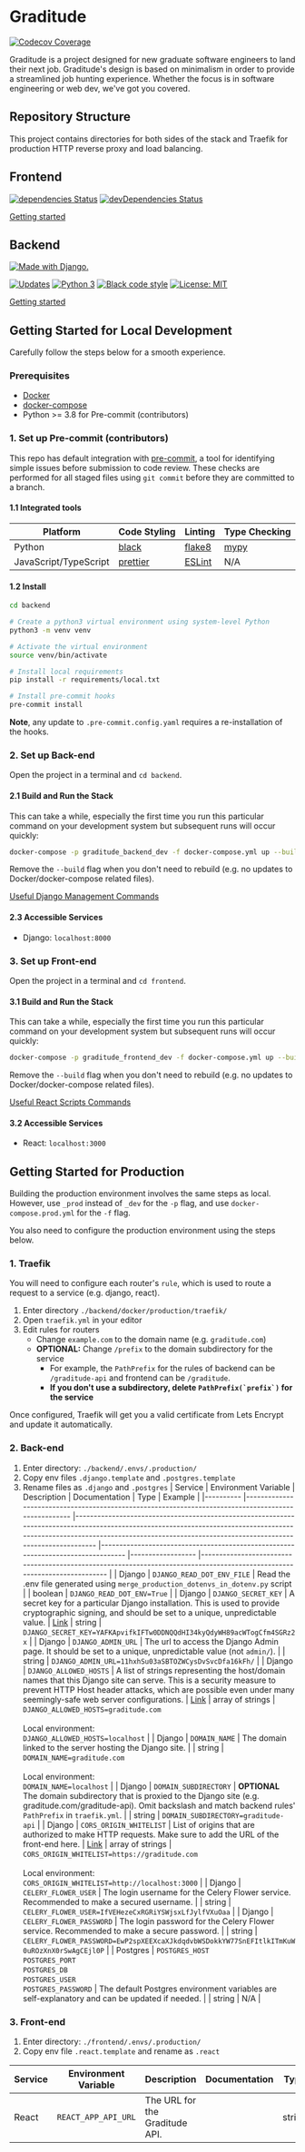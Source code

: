 # Graditude

[![Codecov Coverage](https://codecov.io/gh/tomvothecoder/graditude/branch/master/graph/badge.svg)](https://codecov.io/gh/tomvothecoder/graditude)

Graditude is a project designed for new graduate software engineers to land their next job. Graditude's design is based on minimalism in order to provide a streamlined job hunting experience. Whether the focus is in software engineering or web dev, we've got you covered.

## Repository Structure

This project contains directories for both sides of the stack and Traefik for production HTTP reverse proxy and load balancing.

## Frontend

[![dependencies Status](https://david-dm.org/tomvothecoder/graditude/status.svg?path=frontend)](https://david-dm.org/tomvothecoder/graditude?path=frontend)
[![devDependencies Status](https://david-dm.org/tomvothecoder/graditude/dev-status.svg?path=frontend)](https://david-dm.org/tomvothecoder/graditude?path=frontend&type=dev)

[Getting started](frontend/README.md)

## Backend

[![Made with Django.](https://www.djangoproject.com/m/img/badges/djangomade124x25.gif)](http://www.djangoproject.com)

[![Updates](https://pyup.io/repos/github/tomvothecoder/graditude/shield.svg)](https://pyup.io/repos/github/tomvothecoder/graditude/)
[![Python 3](https://pyup.io/repos/github/tomvothecoder/graditude/python-3-shield.svg)](https://pyup.io/repos/github/tomvothecoder/graditude/)
[![Black code style](https://img.shields.io/badge/code%20style-black-000000.svg)](https://github.com/ambv/black)
[![License: MIT](https://img.shields.io/badge/License-MIT-yellow.svg)](https://opensource.org/licenses/MIT)

[Getting started](backend/README.md)

## Getting Started for Local Development

Carefully follow the steps below for a smooth experience.

### Prerequisites

- [Docker](https://docs.docker.com/get-docker/)
- [docker-compose](https://docs.docker.com/compose/install/)
- Python >= 3.8 for Pre-commit (contributors)

### 1. Set up Pre-commit (contributors)

This repo has default integration with [pre-commit](https://pre-commit.com/), a tool for identifying simple issues before submission to code review. These checks are performed for all staged files using `git commit` before they are committed to a branch.

#### 1.1 Integrated tools

| Platform              | Code Styling                                     | Linting                                          | Type Checking                 |
| --------------------- | ------------------------------------------------ | ------------------------------------------------ | ----------------------------- |
| Python                | [black](https://black.readthedocs.io/en/stable/) | [flake8](https://github.com/PyCQA/flake8#flake8) | [mypy](http://mypy-lang.org/) |
| JavaScript/TypeScript | [prettier](https://prettier.io/)                 | [ESLint](https://eslint.org/)                    | N/A                           |

#### 1.2 Install

```bash
cd backend

# Create a python3 virtual environment using system-level Python
python3 -m venv venv

# Activate the virtual environment
source venv/bin/activate

# Install local requirements
pip install -r requirements/local.txt

# Install pre-commit hooks
pre-commit install
```

**Note**, any update to `.pre-commit.config.yaml` requires a re-installation of the hooks.

### 2. Set up Back-end

Open the project in a terminal and `cd backend`.

#### 2.1 Build and Run the Stack

This can take a while, especially the first time you run this particular command on your development system but subsequent runs will occur quickly:

```bash
docker-compose -p graditude_backend_dev -f docker-compose.yml up --build
```

Remove the `--build` flag when you don't need to rebuild (e.g. no updates to Docker/docker-compose related files).

[Useful Django Management Commands](backend/README.md)

#### 2.3 Accessible Services

- Django: `localhost:8000`

### 3. Set up Front-end

Open the project in a terminal and `cd frontend`.

#### 3.1 Build and Run the Stack

This can take a while, especially the first time you run this particular command on your development system but subsequent runs will occur quickly:

```bash
docker-compose -p graditude_frontend_dev -f docker-compose.yml up --build
```

Remove the `--build` flag when you don't need to rebuild (e.g. no updates to Docker/docker-compose related files).

[Useful React Scripts Commands](frontend/README.md)

#### 3.2 Accessible Services

- React: `localhost:3000`

## Getting Started for Production

Building the production environment involves the same steps as local. However, use `_prod` instead of `_dev` for the `-p` flag, and use `docker-compose.prod.yml` for the `-f` flag.

You also need to configure the production environment using the steps below.

### 1. Traefik

You will need to configure each router's `rule`, which is used to route a request to a service (e.g. django, react).

1. Enter directory `./backend/docker/production/traefik/`
2. Open `traefik.yml` in your editor
3. Edit rules for routers
   - Change `example.com` to the domain name (e.g. `graditude.com`)
   - **OPTIONAL:** Change `/prefix` to the domain subdirectory for the service
     - For example, the `PathPrefix` for the rules of backend can be `/graditude-api` and frontend can be `/graditude`.
     - **If you don't use a subdirectory, delete `` PathPrefix(`prefix`) `` for the service**

Once configured, Traefik will get you a valid certificate from Lets Encrypt and update it automatically.

### 2. Back-end

1. Enter directory: `./backend/.envs/.production/`
2. Copy env files `.django.template` and `.postgres.template`
3. Rename files as `.django` and `.postgres`
   | Service | Environment Variable | Description | Documentation | Type | Example |
   |---------- |---------------------------------------------------------------------------------------------------- |------------------------------------------------------------------------------------------------------------------------------------------------------------------------------------------------------------------------------------ |--------------------------------------------------------------------------------- |------------------ |-------------------------------------------------------------------------------------------------------------------------- |
   | Django | `DJANGO_READ_DOT_ENV_FILE` | Read the .env file generated using `merge_production_dotenvs_in_dotenv.py` script | | boolean | `DJANGO_READ_DOT_ENV=True` |
   | Django | `DJANGO_SECRET_KEY` | A secret key for a particular Django installation. This is used to provide cryptographic signing, and should be set to a unique, unpredictable value. | [Link](https://docs.djangoproject.com/en/3.0/ref/settings/#secret-key) | string | `DJANGO_SECRET_KEY=YAFKApvifkIFTw0DDNQQdHI34kyQdyWH89acWTogCfm4SGRz2x` |
   | Django | `DJANGO_ADMIN_URL` | The url to access the Django Admin page. It should be set to a unique, unpredictable value (not `admin/`). | | string | `DJANGO_ADMIN_URL=11hxhSu03aSBTOZWCysDvSvcDfa16kFh/` |
   | Django | `DJANGO_ALLOWED_HOSTS` | A list of strings representing the host/domain names that this Django site can serve. This is a security measure to prevent HTTP Host header attacks, which are possible even under many seemingly-safe web server configurations. | [Link](https://docs.djangoproject.com/en/3.0/ref/settings/#allowed-hosts) | array of strings | `DJANGO_ALLOWED_HOSTS=graditude.com`<br><br>Local environment:<br>`DJANGO_ALLOWED_HOSTS=localhost` |
   | Django | `DOMAIN_NAME` | The domain linked to the server hosting the Django site. | | string | `DOMAIN_NAME=graditude.com`<br><br>Local environment:<br>`DOMAIN_NAME=localhost` |
   | Django | `DOMAIN_SUBDIRECTORY` | **OPTIONAL** The domain subdirectory that is proxied to the Django site (e.g. graditude.com/graditude-api). Omit backslash and match backend rules' `PathPrefix` in `traefik.yml`. | | string | `DOMAIN_SUBDIRECTORY=graditude-api` |
   | Django | `CORS_ORIGIN_WHITELIST` | List of origins that are authorized to make HTTP requests. Make sure to add the URL of the front-end here. | [Link](https://github.com/adamchainz/django-cors-headers#cors_origin_whitelist) | array of strings | `CORS_ORIGIN_WHITELIST=https://graditude.com`<br><br>Local environment:<br>`CORS_ORIGIN_WHITELIST=http://localhost:3000` |
   | Django | `CELERY_FLOWER_USER` | The login username for the Celery Flower service. Recommended to make a secured username. | | string | `CELERY_FLOWER_USER=IfVEHezeCxRGRiYSWjsxLfJylfVXuOaa` |
   | Django | `CELERY_FLOWER_PASSWORD` | The login password for the Celery Flower service. Recommended to make a secure password. | | string | `CELERY_FLOWER_PASSWORD=EwP2spXEEXcaXJkdqdvbWSDokkYW77SnEFItlkITmKuW0uROzXnX0rSwAgCEjl0P` |
   | Postgres | `POSTGRES_HOST` <br> `POSTGRES_PORT`<br> `POSTGRES_DB`<br> `POSTGRES_USER`<br> `POSTGRES_PASSWORD` | The default Postgres environment variables are self-explanatory and can be updated if needed. | | string | N/A |

### 3. Front-end

1. Enter directory: `./frontend/.envs/.production/`
2. Copy env file `.react.template` and rename as `.react`

| Service | Environment Variable | Description                    | Documentation | Type   | Example                                                                                                               |
| ------- | -------------------- | ------------------------------ | ------------- | ------ | --------------------------------------------------------------------------------------------------------------------- |
| React   | `REACT_APP_API_URL`  | The URL for the Graditude API. |               | string | `REACT_APP_API_URL=https://api.graditude.com/`<br><br>Local environment:<br>`REACT_APP_API_URL=http://localhost:8000` |
